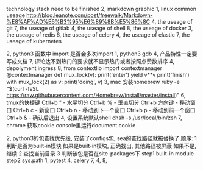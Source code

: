 technology stack need to be finished
2, markdown graphic
1, linux common useage  http://blog.leanote.com/post/freewalk/Markdown-%E8%AF%AD%E6%B3%95%E6%89%8B%E5%86%8C
4, the useage of git
7, the useage of gitlab
4, the useage of shell
8, the useage of docker
3, the useage of redis
6, the useage of celery
4, the useage of elastic
7, the useage of kubernetes

2, python3 函数中 import 是否会多次import
1, python3 gdb
4, 产品特性一定要写成文档
7, 评论达不到热门的要求就不显示热门或者按照点赞数排序
4, depolyment ingress
8,  from contextlib import contextmanager
    @contextmanager
    def mux_lock(v):
        print('enter')
        yield v**v
        print('finish')
    with mux_lock(2) as v:
        print('doing', v)
3, mac 安装homebrew ruby -e "$(curl -fsSL https://raw.githubusercontent.com/Homebrew/install/master/install)"
6, tmux的快捷键
       Ctrl+b " - 水平切分
       Ctrl+b % - 垂直切分
       Ctrl+b 方向键 - 移动窗口
       Ctrl+b c - 新窗口
       Ctrl+b n - 移动到下一个窗口
       Ctrl+b p - 移动到前一个窗口
       Ctrl+b & - 确认后退出
4, 设置系统默认shell chsh -s /usr/local/bin/zsh
7, chrome 获取cookie console里运行document.cookie

2, python3的包查找优先级, 安装了configs包, sea的查找路径就被替换了
    顺序: 1 判断是否为built-in模块
              如果是built-in模块, 正确找出, 其他路径被屏蔽
              如果不是,继续
          2 查找当前目录
          3 判断该包是否在site-packages下
    step1 built-in module
          step2 sys.path
1, pytest
4, celery
7,
4,
8,
